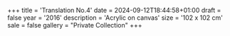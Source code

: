 +++
title = 'Translation No.4'
date = 2024-09-12T18:44:58+01:00
draft = false
year = '2016'
description = 'Acrylic on canvas'
size = '102 x 102 cm'
sale = false
gallery = "Private Collection"
+++
